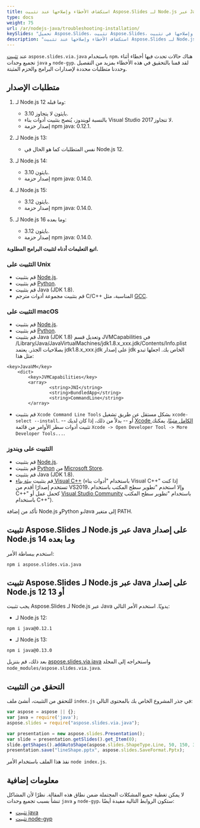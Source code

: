 ```yaml
---
title: استكشاف الأخطاء وإصلاحها عند تثبيت Aspose.Slides لـ Node.js عبر Java
type: docs
weight: 75
url: /ar/nodejs-java/troubleshooting-installation/
keySlides: "تحميل Aspose.Slides، تثبيت Aspose.Slides، استكشاف الأخطاء وإصلاحها في تثبيت Aspose.Slides، ويندوز، macOS، لينكس، جافا سكريبت، Node.js"
description: "استكشاف الأخطاء وإصلاحها عند تثبيت Aspose.Slides لـ Node.js عبر Java في ويندوز أو لينكس أو macOS"
---
```


عند [تثبيت](/nodejs-java/installation/) `aspose.slides.via.java` باستخدام `npm`، هناك حالات تحدث فيها أخطاء أثناء تجميع وحدات `java` و `node-gyp`. لقد قمنا بالتحقيق في هذه الأخطاء بمزيد من التفصيل وحددنا متطلبات محددة لإصدارات البرامج والحزم المثبتة.

## **متطلبات الإصدار**

1. لـ Node.js 12 وما قبله:
   - بايثون لا يتجاوز 3.10.
   - بالنسبة لويندوز، يُنصح بتثبيت أدوات بناء Visual Studio لا تتجاوز 2017.
   - إصدار حزمة npm java: 0.12.1.

2. لـ Node.js 13:
   - نفس المتطلبات كما هو الحال في Node.js 12.

3. لـ Node.js 14:
   - بايثون 3.10.
   - إصدار حزمة npm java: 0.14.0.

4. لـ Node.js 15:
   - بايثون 3.12.
   - إصدار حزمة npm java: 0.14.0.

5. لـ Node.js 16 وما بعده:
   - بايثون 3.12.
   - إصدار حزمة npm java: 0.14.0.

**اتبع التعليمات أدناه لتثبيت البرامج المطلوبة.**

### **التثبيت على Unix**

- قم بتثبيت [Node.js](https://nodejs.org/en/download).
- قم بتثبيت [Python](https://devguide.python.org/versions/).
- قم بتثبيت Java (JDK 1.8).
- قم بتثبيت مجموعة أدوات مترجم C/C++ المناسبة، مثل [GCC](https://gcc.gnu.org).

### **التثبيت على macOS**

- قم بتثبيت [Node.js](https://nodejs.org/en/download).
- قم بتثبيت [Python](https://devguide.python.org/versions/).
- قم بتثبيت Java (JDK 1.8) وتعديل قسم JVMCapabilities في /Library/Java/JavaVirtualMachines/jdk1.8.x_xxx.jdk/Contents/Info.plist بصلاحيات الجذر. يعتمد jdk1.8.x_xxx.jdk على إصدار jdk الخاص بك. اجعلها تبدو مثل هذا: 
```
<key>JavaVM</key>
    <dict>
        <key>JVMCapabilities</key>
        <array>
                <string>JNI</string>
                <string>BundledApp</string>
                <string>CommandLine</string>
        </array>
```
- قم بتثبيت `Xcode Command Line Tools` بشكل مستقل عن طريق تشغيل `xcode-select --install`. -- أو -- بدلاً من ذلك، إذا كان لديك [Xcode الكامل مثبتًا](https://developer.apple.com/xcode/download/)، يمكنك تثبيت أدوات سطر الأوامر من قائمة `Xcode -> Open Developer Tool -> More Developer Tools...`.

### **التثبيت على ويندوز**

- قم بتثبيت [Node.js](https://nodejs.org/en/download).
- قم بتثبيت [Python](https://devguide.python.org/versions/) من [Microsoft Store](https://apps.microsoft.com/store/search?publisher=Python+Software+Foundation).
- قم بتثبيت Java (JDK 1.8).
- قم بتثبيت [بيئة بناء Visual C++](https://visualstudio.microsoft.com/thank-you-downloading-visual-studio/?sku=BuildTools) (باستخدام "أدوات بناء Visual C++" إذا كنت تستخدم إصدارًا أقدم من VS2019، وإلا استخدم "تطوير سطح المكتب باستخدام C++" كحمل عمل أو [Visual Studio Community](https://visualstudio.microsoft.com/thank-you-downloading-visual-studio/?sku=Community) باستخدام "تطوير سطح المكتب باستخدام C++").

تأكد من إضافة Node.js وPython وJava إلى متغير PATH.

## **تثبيت Aspose.Slides لـ Node.js عبر Java على إصدار Node.js 14 وما بعده**

استخدم ببساطة الأمر:
```
npm i aspose.slides.via.java
```

## **تثبيت Aspose.Slides لـ Node.js عبر Java على إصدار Node.js 12 أو 13**

يجب تثبيت Aspose.Slides لـ Node.js عبر Java يدويًا. استخدم الأمر التالي:

- لـ Node.js 12:
```
npm i java@0.12.1
```
- لـ Node.js 13: 
```
npm i java@0.13.0
```

بعد ذلك، قم بتنزيل [aspose.slides.via.java](https://releases.aspose.com/slides/nodejs-java/) واستخراجه إلى المجلد `node_modules/aspose.slides.via.java`.

## **التحقق من التثبيت**

للتحقق من التثبيت، أنشئ ملف `index.js` في جذر المشروع الخاص بك بالمحتوى التالي:

```javascript
var aspose = aspose || {};
var java = require('java');
aspose.slides = require("aspose.slides.via.java");

var presentation = new aspose.slides.Presentation();
var slide = presentation.getSlides().get_Item(0);
slide.getShapes().addAutoShape(aspose.slides.ShapeType.Line, 50, 150, 300, 0);
presentation.save("lineShape.pptx", aspose.slides.SaveFormat.Pptx);
```

نفذ هذا الملف باستخدام الأمر `node index.js`.

## **معلومات إضافية**

لا يمكن تغطية جميع المشكلات المحتملة ضمن نطاق هذه المقالة. نظرًا لأن المشاكل تنشأ بسبب تجميع وحدات `java` و `node-gyp`، ستكون الروابط التالية مفيدة أيضًا:
- [تثبيت java](https://www.npmjs.com/package/java#installation) 
- [تثبيت node-gyp](https://www.npmjs.com/package/node-gyp#installation)